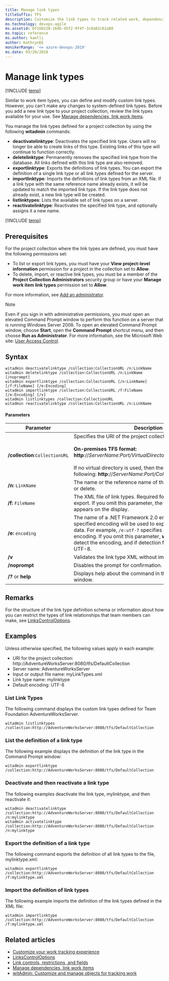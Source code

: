 ```yaml
---
title: Manage link types
titleSuffix: TFS  
description: Customize the link types to track related work, dependencies, and changes made over time - Team Foundation Server (TFS)
ms.technology: devops-agile
ms.assetid: bf160228-16db-45f2-9f4f-3cda82c62a88
ms.topic: reference
ms.author: kaelli
author: KathrynEE
monikerRange: '<= azure-devops-2019'
ms.date: 03/20/2018
---
```


# Manage link types

[!INCLUDE [temp](../../includes/customization-witadmin-plus-version-header.md)]

Similar to work item types, you can define and modify custom link types. However, you can't make any changes to system-defined link types. Before you add a new link type to your project collection, review the link types available for your use. See [Manage dependencies, link work items](../../boards/queries/link-work-items-support-traceability.md).

You manage the link types defined for a project collection by using the following **witadmin** commands:

- **deactivatelinktype**: Deactivates the specified link type. Users will no longer be able to create links of this type. Existing links of this type will continue to function correctly.
- **deletelinktype**: Permanently removes the specified link type from the database. All links defined with this link type are also removed.
- **exportlinktype**: Exports the definitions of link types. You can export the definition of a single link type or all link types defined for the server.
- **importlinktype**: Imports the definitions of link types from an XML file. If a link type with the same reference name already exists, it will be updated to match the imported link type. If the link type does not already exist, a new link type will be created.
- **listlinktypes**: Lists the available set of link types on a server.
- **reactivatelinktype**: Reactivates the specified link type, and optionally assigns it a new name.

[!INCLUDE [temp](../../includes/witadmin-run-tool.md)]

## Prerequisites

For the project collection where the link types are defined, you must have the following permissions set:

- To list or export link types, you must have your **View project-level information** permission for a project in the collection set to **Allow**.
- To delete, import, or reactive link types, you must be a member of the **Project Collection Administrators** security group or have your **Manage work item link types** permission set to **Allow**.

For more information, see [Add an administrator](../../organizations/security/set-project-collection-level-permissions.md).

> [!NOTE]
> Even if you sign in with administrative permissions, you must open an elevated Command Prompt window to perform this function on a server that is running Windows Server 2008. To open an elevated Command Prompt window, choose **Start**, open the **Command Prompt** shortcut menu, and then choose **Run as Administrator**. For more information, see the Microsoft Web site: [User Access Control](https://go.microsoft.com/fwlink/?LinkId=111235).

## Syntax

```
witadmin deactivatelinktype /collection:CollectionURL /n:LinkName
witadmin deletelinktype /collection:CollectionURL /n:LinkName [/noprompt]
witadmin exportlinktype /collection:CollectionURL [/n:LinkName] [/f:FileName] [/e:Encoding]
witadmin importlinktype /collection:CollectionURL /f:FileName [/e:Encoding] [/v]
witadmin listlinktypes /collection:CollectionURL
witadmin reactivatelinktype /collection:CollectionURL /n:LinkName
```

#### Parameters

| **Parameter**                   | **Description**                                                                                                                                                                                                                                                                                                |
| ------------------------------- | -------------------------------------------------------------------------------------------------------------------------------------------------------------------------------------------------------------------------------------------------------------------------------------------------------------- |
| **/collection**:`CollectionURL` | Specifies the URI of the project collection. For example:<br /><br /> **On-premises TFS format: http**://_ServerName:Port/VirtualDirectoryName/CollectionName_<br /><br /> If no virtual directory is used, then the format for the URI is the following: **http**://_ServerName:Port/CollectionName_.         |
| **/n:** `LinkName`              | The name or the reference name of the link type to deactivate or delete.                                                                                                                                                                                                                                       |
| **/f:** `FileName`              | The XML file of link types. Required for import, optional for export. If you omit this parameter, the command output appears on the display.                                                                                                                                                                   |
| **/e:** `encoding`              | The name of a .NET Framework 2.0 encoding format. The specified encoding will be used to export or import the XML data. For example, `/e:utf-7` specifies Unicode (UTF-7) encoding. If you omit this parameter, **witadmin** attempts to detect the encoding, and if detection fails, **witadmin** uses UTF-8. |
| **/v**                          | Validates the link type XML without importing it.                                                                                                                                                                                                                                                              |
| **/noprompt**                   | Disables the prompt for confirmation.                                                                                                                                                                                                                                                                          |
| **/?** or **help**              | Displays help about the command in the Command Prompt window.                                                                                                                                                                                                                                                  |

## Remarks

For the structure of the link type definition schema or information about how you can restrict the types of link relationships that team members can make, see [LinksControlOptions](../xml/linkscontroloptions-xml-elements.md).

## Examples

Unless otherwise specified, the following values apply in each example:

- URI for the project collection: http://AdventureWorksServer:8080/tfs/DefaultCollection
- Server name: AdventureWorksServer
- Input or output file name: myLinkTypes.xml
- Link type name: mylinktype
- Default encoding: UTF-8

### List Link Types

The following command displays the custom link types defined for Team Foundation AdventureWorksServer.

```
witadmin listlinktypes /collection:http://AdventureWorksServer:8080/tfs/DefaultCollection
```

### List the definition of a link type

The following example displays the definition of the link type in the Command Prompt window:

```
witadmin exportlinktype /collection:http://AdventureWorksServer:8080/tfs/DefaultCollection
```

### Deactivate and then reactivate a link type

The following examples deactivate the link type, mylinktype, and then reactivate it:

```
witadmin deactivatelinktype /collection:http://AdventureWorksServer:8080/tfs/DefaultCollection /n:mylinktype
witadmin activatelinktype /collection:http://AdventureWorksServer:8080/tfs/DefaultCollection /n:mylinktype
```

### Export the definition of a link type

The following command exports the definition of all link types to the file, mylinktype.xml:

```
witadmin exportlinktype /collection:http://AdventureWorksServer:8080/tfs/DefaultCollection /f:mylinktype.xml
```

### Import the definition of link types

The following example imports the definition of the link types defined in the XML file:

```
witadmin importlinktype /collection:http://AdventureWorksServer:8080/tfs/DefaultCollection /f:mylinktype.xml
```

## Related articles

- [Customize your work tracking experience](../customize-work.md)
- [LinksControlOptions](../xml/linkscontroloptions-xml-elements.md)
- [Link controls, restrictions, and fields](../../boards/queries/linking-attachments.md)
- [Manage dependencies, link work items](../../boards/queries/link-work-items-support-traceability.md)
- [witAdmin: Customize and manage objects for tracking work](witadmin-customize-and-manage-objects-for-tracking-work.md)
